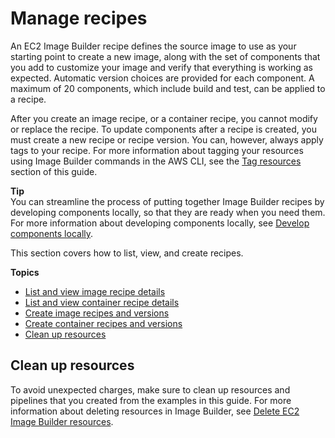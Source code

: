 # Manage recipes<a name="manage-recipes"></a>

An EC2 Image Builder recipe defines the source image to use as your starting point to create a new image, along with the set of components that you add to customize your image and verify that everything is working as expected\. Automatic version choices are provided for each component\. A maximum of 20 components, which include build and test, can be applied to a recipe\.

After you create an image recipe, or a container recipe, you cannot modify or replace the recipe\. To update components after a recipe is created, you must create a new recipe or recipe version\. You can, however, always apply tags to your recipe\. For more information about tagging your resources using Image Builder commands in the AWS CLI, see the [Tag resources](tag-resources.md) section of this guide\.

**Tip**  
You can streamline the process of putting together Image Builder recipes by developing components locally, so that they are ready when you need them\. For more information about developing components locally, see [Develop components locally](image-builder-component-manager-local.md)\.

This section covers how to list, view, and create recipes\.

**Topics**
+ [List and view image recipe details](image-recipe-details.md)
+ [List and view container recipe details](container-recipe-details.md)
+ [Create image recipes and versions](create-image-recipes.md)
+ [Create container recipes and versions](create-container-recipes.md)
+ [Clean up resources](#recipes-cleanup)

## Clean up resources<a name="recipes-cleanup"></a>

To avoid unexpected charges, make sure to clean up resources and pipelines that you created from the examples in this guide\. For more information about deleting resources in Image Builder, see [Delete EC2 Image Builder resources](delete-resources.md)\.